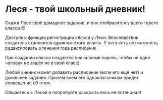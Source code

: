 # Леся - твой школьный дневник!

Скажи Лесе своё домашнее задание, и оно отобразится у всего твоего класса 😍

Доступны функции регистрации класса у Леси. Впоследствии создатель становится админом этого класса. У него есть возможность редактировать в течении года расписание

При создании класса создается уникальный пароль, чтобы ни один человек не зашёл не в свой класс)

Любой ученик может добавить расписание (если его ещё нет) и домашнее задание. Причем всем его одноклассником придёт оповещение об этом.

Общайтесь с Лесей и попробуйте раскрыть весь её потенциал!
